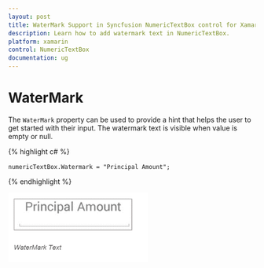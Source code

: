 ```yaml
---
layout: post
title: WaterMark Support in Syncfusion NumericTextBox control for Xamarin.Forms
description: Learn how to add watermark text in NumericTextBox.
platform: xamarin
control: NumericTextBox
documentation: ug
---
```

# WaterMark

The `WaterMark` property can be used to provide a hint that helps the user to get started with their input. The watermark text is visible when value is empty or null.

{% highlight c# %}

	numericTextBox.Watermark = "Principal Amount";
	
{% endhighlight %}


![](images/WaterMark.png)
